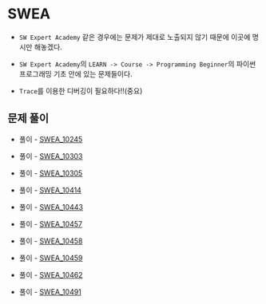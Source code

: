 # SWEA

- `SW Expert Academy` 같은 경우에는 문제가 제대로 노출되지 않기 때문에 이곳에 명시만 해놓겠다.

- `SW Expert Academy`의 `LEARN -> Course -> Programming Beginner`의 파이썬 프로그래밍 기초 안에 있는 문제들이다.

- `Trace`를 이용한 디버깅이 필요하다!!(중요)

## 문제 풀이

- 풀이 - [SWEA_10245](https://github.com/Meantint/SWEA/blob/master/SWEA_10245.py)

- 풀이 - [SWEA_10303](https://github.com/Meantint/SWEA/blob/master/SWEA_10303.py)

- 풀이 - [SWEA_10305](https://github.com/Meantint/SWEA/blob/master/SWEA_10305.py)

- 풀이 - [SWEA_10414](https://github.com/Meantint/SWEA/blob/master/SWEA_10414.py)

- 풀이 - [SWEA_10443](https://github.com/Meantint/SWEA/blob/master/SWEA_10443.py)

- 풀이 - [SWEA_10457](https://github.com/Meantint/SWEA/blob/master/SWEA_10457.py)

- 풀이 - [SWEA_10458](https://github.com/Meantint/SWEA/blob/master/SWEA_10458.py)

- 풀이 - [SWEA_10459](https://github.com/Meantint/SWEA/blob/master/SWEA_10459.py)

- 풀이 - [SWEA_10462](https://github.com/Meantint/SWEA/blob/master/SWEA_10462.py)

- 풀이 - [SWEA_10491](https://github.com/Meantint/SWEA/blob/master/SWEA_10491.py)
